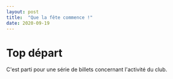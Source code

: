 ```yaml
---
layout: post
title:  "Que la fête commence !"
date: 2020-09-19
---
```


# Top départ 

C'est parti pour une série de billets concernant l'activité du club.

